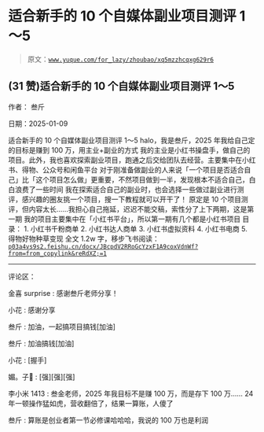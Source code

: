 # 适合新手的 10 个自媒体副业项目测评 1～5

> 原文：[`www.yuque.com/for_lazy/zhoubao/xq5mzzhcqxg629r6`](https://www.yuque.com/for_lazy/zhoubao/xq5mzzhcqxg629r6)

## (31 赞)适合新手的 10 个自媒体副业项目测评 1～5

作者： 叁斤

日期：2025-01-09

适合新手的 10 个自媒体副业项目测评 1～5 halo，我是叁斤，2025 年我给自己定的目标是赚到 100 万，用主业+副业的方式
我的主业是小红书操盘手，做自己的项目。此外，我也喜欢探索副业项目，跑通之后交给团队去经营。主要集中在小红书、得物、公众号和闲鱼平台
对于刚准备做副业的人来说「一个项目是否适合自己」比「这个项目怎么做」更重要，不然项目做到一半，发现根本不适合自己，白白浪费了一些时间
我在探索适合自己的副业时，也会选择一些做过副业进行测评，感兴趣的圈友挑一个项目，搜一下教程就可以开干了！ 原定是 10
个项目测评，但内容太长……我担心自己拖延，迟迟不能交稿，索性分了上下两期，这是第一期 我的项目主要集中在「小红书平台」，所以第一期有几个都是小红书项目
目录： 1. 小红书千粉商单 2. 小红书达人商单 3. 小红书虚拟资料 4. 小红书电商 5. 得物好物种草变现 全文 1.2w
字，移步飞书阅读：[`p03a4vs9s2.feishu.cn/docx/JBcpdV2RRoGcYzxF1A9coxVdnWf?from=from_copylink&reRdXZ;=1`](https://p03a4vs9s2.feishu.cn/docx/JBcpdV2RRoGcYzxF1A9coxVdnWf?from=from_copylink&reRdXZ;=1)

* * *

评论区：

金喜 surprise : 感谢叁斤老师分享！

小花 : 感谢分享

叁斤 : 加油，一起搞项目搞钱[加油]

叁斤 : 加油搞钱[加油]

小花 : [握手]

媚。子 : [强][强][强]

李小米 1413 : 叁金老师，2025 年我目标不是赚 100 万，而是存下 100 万…… 24 年一顿操作猛如虎，营收翻倍了，结果一算账，人傻了

叁斤 : 算账是创业者第一节必修课哈哈哈，我说的 100 万也是利润